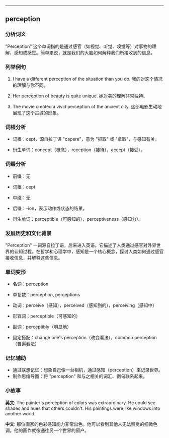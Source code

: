 
---------------
## perception
### 分析词义
"Perception" 这个单词指的是通过感官（如视觉、听觉、嗅觉等）对事物的理解、感知或感觉。简单来说，就是我们的大脑如何解释我们所接收到的信息。

### 列举例句
1. I have a different perception of the situation than you do.
   我的对这个情况的理解与你不同。

2. Her perception of beauty is quite unique.
   她对美的理解非常独特。

3. The movie created a vivid perception of the ancient city.
   这部电影生动地展现了这个古城的形象。

### 词根分析
- 词根：cept，源自拉丁语 "capere"，意为 "抓取" 或 "拿取"，与感知有关。

- 衍生单词：concept（概念），reception（接待），accept（接受）。

### 词缀分析
- 前缀：无
- 词根：cept
- 中缀：无
- 后缀：-ion，表示动作或状态的结果。

- 衍生单词：perceptible（可感知的），perceptiveness（感知力）。

### 发展历史和文化背景
"Perception" 一词源自拉丁语，后来进入英语。它描述了人类通过感官对外界世界的认知过程。在哲学和心理学中，感知是一个核心概念，探讨人类如何通过感官接收信息，并解释这些信息。

### 单词变形
- 名词：perception
- 单复数：perception, perceptions
- 动词：perceive（感知），perceived（感知到的），perceiving（感知中）
- 形容词：perceptible（可感知的）
- 副词：perceptibly（明显地）

- 固定搭配：change one's perception（改变看法），common perception（普遍看法）

### 记忆辅助
- 通过联想记忆：想象自己像一台相机，通过感知（perception）来记录世界。
- 制作思维导图：将 "perception" 和与之相关的词汇、例句联系起来。

### 小故事
**英文**:
The painter's perception of colors was extraordinary. He could see shades and hues that others couldn't. His paintings were like windows into another world.

**中文**:
那位画家的色彩感知能力非常出色。他可以看到其他人无法察觉的细微色调。他的画作就像通往另一个世界的窗户。

